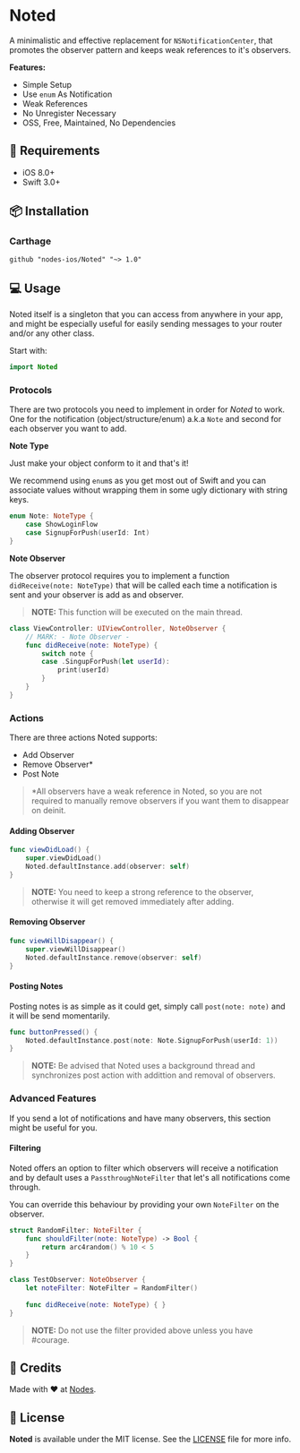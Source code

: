 
# Noted

A minimalistic and effective replacement for `NSNotificationCenter`, that promotes the observer pattern and keeps weak references to it's observers.

**Features:**  

* Simple Setup
* Use `enum` As Notification
* Weak References
* No Unregister Necessary
* OSS, Free, Maintained, No Dependencies

## 📝 Requirements

* iOS 8.0+
* Swift 3.0+

## 📦 Installation

### Carthage
~~~
github "nodes-ios/Noted" "~> 1.0"
~~~

## 💻 Usage

Noted itself is a singleton that you can access from anywhere in your app, and might be especially useful for easily sending messages to your router and/or any other class.

Start with:

```swift
import Noted
```

### Protocols

There are two protocols you need to implement in order for *Noted* to work. One for the notification (object/structure/enum) a.k.a `Note` and second for each observer you want to add.

**Note Type**

Just make your object conform to it and that's it!

We recommend using `enum`s as you get most out of Swift and you can associate values without wrapping them in some ugly dictionary with string keys. 

```swift
enum Note: NoteType {
	case ShowLoginFlow
	case SignupForPush(userId: Int)
}
```

**Note Observer**

The observer protocol requires you to implement a function `didReceive(note: NoteType)` that  will be called each time a notification is sent and your observer is add as and observer.

> **NOTE:** This function will be executed on the main thread.

```swift
class ViewController: UIViewController, NoteObserver {
	// MARK: - Note Observer -
	func didReceive(note: NoteType) {
		switch note {
		case .SingupForPush(let userId):
			print(userId)
		}
	}
}
```

### Actions

There are three actions Noted supports:

* Add Observer
* Remove Observer*
* Post Note

> *All observers have a weak reference in Noted, so you are not required to manually remove observers if you want them to disappear on deinit.

#### Adding Observer

```swift
func viewDidLoad() {
	super.viewDidLoad()
	Noted.defaultInstance.add(observer: self)
}

```

> **NOTE:** You need to keep a strong reference to the observer, otherwise it will get removed immediately after adding.

#### Removing Observer

```swift
func viewWillDisappear() {
	super.viewWillDisappear()
	Noted.defaultInstance.remove(observer: self)
}

```

#### Posting Notes

Posting notes is as simple as it could get, simply call `post(note: note)` and it will be send momentarily. 

```swift
func buttonPressed() {
	Noted.defaultInstance.post(note: Note.SignupForPush(userId: 1))
}
```


> **NOTE:** Be advised that Noted uses a background thread and synchronizes post action with addittion and removal of observers. 

### Advanced Features

If you send a lot of notifications and have many observers, this section might be useful for you. 

#### Filtering

Noted offers an option to filter which observers will receive a notification and by default uses a `PassthroughNoteFilter` that let's all notifications come through.

You can override this behaviour by providing your own `NoteFilter` on the observer.

```swift
struct RandomFilter: NoteFilter {
    func shouldFilter(note: NoteType) -> Bool {
        return arc4random() % 10 < 5
    }
}

class TestObserver: NoteObserver {
    let noteFilter: NoteFilter = RandomFilter()
    
    func didReceive(note: NoteType) { }
}
```

> **NOTE:** Do not use the filter provided above unless you have #courage.

## 👥 Credits
Made with ❤️ at [Nodes](http://nodesagency.com).

## 📄 License
**Noted** is available under the MIT license. See the [LICENSE](https://github.com/nodes-ios/Noted/blob/master/LICENSE) file for more info.
